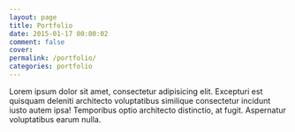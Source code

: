 ```yaml
---
layout: page
title: Portfolio
date: 2015-01-17 00:00:02
comment: false
cover:
permalink: /portfolio/
categories: portfolio
---
```


Lorem ipsum dolor sit amet, consectetur adipisicing elit.
Excepturi est quisquam deleniti architecto voluptatibus similique
consectetur incidunt iusto autem ipsa! Temporibus optio architecto
distinctio, at fugit. Aspernatur voluptatibus earum nulla.